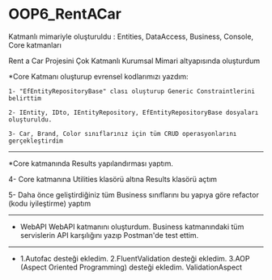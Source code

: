 # OOP6_RentACar

Katmanlı mimariyle oluşturuldu : Entities, DataAccess, Business, Console, Core katmanları

Rent a Car Projesini Çok Katmanlı Kurumsal Mimari altyapısında oluşturdum 

*Core Katmanı oluşturup evrensel kodlarımızı yazdım: 

    1- "EfEntityRepositoryBase" clası oluşturup Generic Constraintlerini belirttim
    
    2- IEntity, IDto, IEntityRepository, EfEntityRepositoryBase dosyaları oluşturuldu.
    
    3- Car, Brand, Color sınıflarınız için tüm CRUD operasyonlarını gerçekleştirdim
    
-----------------------------------------

*Core katmanında Results yapılandırması yaptım.

  4- Core katmanına Utilities klasörü altına Results klasörü açtım
  
  5- Daha önce geliştirdiğiniz tüm Business sınıflarını bu yapıya göre refactor (kodu iyileştirme) yaptım
  
-------------------------------------------

* WebAPI
    WebAPI katmanını oluşturdum.
    Business katmanındaki tüm servislerin API karşılığını yazıp Postman'de test ettim.
    
-------------------------------------------
* 
    1.Autofac desteği ekledim.
    2.FluentValidation desteği ekledim.
    3.AOP (Aspect Oriented Programming) desteği ekledim.
      ValidationAspect  
 
  
